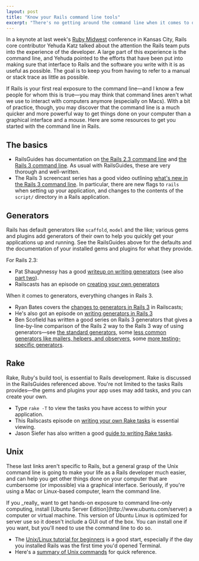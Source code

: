 ```yaml
---
layout: post
title: "Know your Rails command line tools"
excerpt: "There's no getting around the command line when it comes to developing Rails applications. Here are several resources to help you get the most out of the Rails command line experience."
---
```


In a keynote at last week's [Ruby Midwest](http://www.rubymidwest.com/) conference in Kansas City, Rails core contributor Yehuda Katz talked about the attention the Rails team puts into the experience of the developer. A large part of this experience is the command line, and Yehuda pointed to the efforts that have been put into making sure that interface to Rails and the software you write with it is as useful as possible. The goal is to keep you from having to refer to a manual or stack trace as little as possible.

If Rails is your first real exposure to the command line&mdash;and I know a few people for whom this is true&mdash;you may think that command lines aren't what we use to interact with computers anymore (especially on Macs). With a bit of practice, though, you may discover that the command line is a much quicker and more powerful way to get things done on your computer than a graphical interface and a mouse. Here are some resources to get you started with the command line in Rails.

## The basics

* RailsGuides has documentation on [the Rails 2.3 command line](http://guides.rubyonrails.org/command_line.html) and [the Rails 3 command line](http://guides.rails.info/command_line.html). As usual with RailsGuides, these are very thorough and well-written.
* The Rails 3 screencast series has a good video outlining [what's new in the Rails 3 command line](http://rubyonrails.org/screencasts/rails3/getting-started-action-dispatch). In particular, there are new flags to `rails` when setting up your application, and changes to the contents of the `script/` directory in a Rails application.

## Generators

Rails has default generators like `scaffold`, `model` and the like; various gems and plugins add generators of their own to help you quickly get your applications up and running. See the RailsGuides above for the defaults and the documentation of your installed gems and plugins for what they provide.

For Rails 2.3:

* Pat Shaughnessy has a good [writeup on writing generators](http://patshaughnessy.net/2009/8/23/tutorial-how-to-write-a-rails-generator) (see also [part two](http://patshaughnessy.net/2009/9/2/rails-generator-tutorial-part-2-writing-a-custom-manifest-action)).
* Railscasts has an episode on [creating your own generators](http://railscasts.com/episodes/58-how-to-make-a-generator)

When it comes to generators, everything changes in Rails 3. 

* Ryan Bates covers the [changes to generators in Rails 3](http://railscasts.com/episodes/216-generators-in-rails-3) in Railscasts;
* He's also got an episode on [writing generators in Rails 3](http://railscasts.com/episodes/218-making-generators-in-rails-3)
* Ben Scofield has written a good series on Rails 3 generators that gives a line-by-line comparison of the Rails 2 way to the Rails 3 way of using generators&mdash;see [the standard generators](http://www.viget.com/extend/rails-3-generators-the-old-faithful/), some [less common generators like mailers, helpers, and observers](http://www.viget.com/extend/rails-3-generators-the-unusuals-part-1/), some [more testing-specific generators](http://www.viget.com/extend/rails-3-generators-the-unusuals-part-2/).

## Rake

Rake, Ruby's build tool, is essential to Rails development. Rake is discussed in the RailsGuides referenced above. You're not limited to the tasks Rails provides&mdash;the gems and plugins your app uses may add tasks, and you can create your own.

* Type `rake -T` to view the tasks you have access to within your application.
* This Railscasts episode on [writing your own Rake tasks](http://railscasts.com/episodes/66-custom-rake-tasks) is essential viewing.
* Jason Siefer has also written a good [guide to writing Rake tasks](http://jasonseifer.com/2010/04/06/rake-tutorial).

## Unix

These last links aren't specific to Rails, but a general grasp of the Unix command line is going to make your life as a Rails developer much easier, and can help you get other things done on your computer that are cumbersome (or impossible) via a graphical interface. Seriously, if you're using a Mac or Linux-based computer, learn the command line.

<div class="alert alert-info" markdown="1">
If you _really_ want to get hands-on exposure to command line-only computing, install [Ubuntu Server Edition](http://www.ubuntu.com/server) a computer or virtual machine. This version of Ubuntu Linux is optimized for server use so it doesn't include a GUI out of the box. You can install one if you want, but you'll need to use the command line to do so.
</div>

* The [Unix/Linux tutorial for beginners](http://www.ee.surrey.ac.uk/Teaching/Unix/) is a good start, especially if the day you installed Rails was the first time you'd opened Terminal.
* Here's a [summary of Unix commands](http://www.math.utah.edu/lab/unix/unix-commands.html) for quick reference.